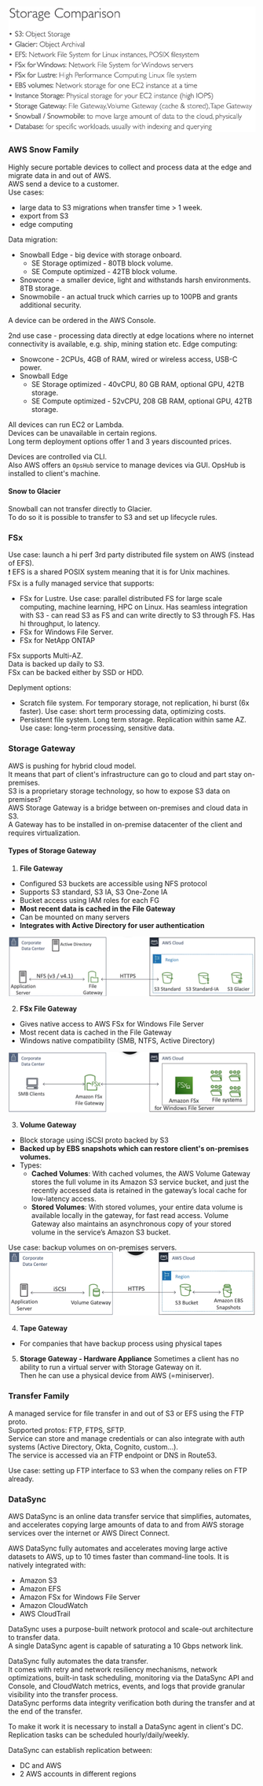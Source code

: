 ![AWSStorageOffers](files/AWSStorageOffers.png)

### AWS Snow Family

Highly secure portable devices to collect and process data at the edge and migrate data in and out of AWS.\
AWS send a device to a customer.\
Use cases:
* large data to S3 migrations when transfer time > 1 week.
* export from S3
* edge computing

Data migration:
* Snowball Edge - big device with storage onboard.
  * SE Storage optimized - 80TB block volume.
  * SE Compute optimized - 42TB block volume.
* Snowcone - a smaller device, light and withstands harsh environments. 8TB storage.
* Snowmobile - an actual truck which carries up to 100PB and grants additional security.

A device can be ordered in the AWS Console.

2nd use case - processing data directly at edge locations where no internet connectivity is available, e.g. ship, mining station etc.
Edge computing:
* Snowcone - 2CPUs, 4GB of RAM, wired or wireless access, USB-C power.
* Snowball Edge
  * SE Storage optimized - 40vCPU, 80 GB RAM, optional GPU, 42TB storage.
  * SE Compute optimized - 52vCPU, 208 GB RAM, optional GPU, 42TB storage.

All devices can run EC2 or Lambda.\
Devices can be unavailable in certain regions.\
Long term deployment options offer 1 and 3 years discounted prices.

Devices are controlled via CLI.\
Also AWS offers an `OpsHub` service to manage devices via GUI. OpsHub is installed to client's machine.

#### Snow to Glacier
Snowball can not transfer directly to Glacier.\
To do so it is possible to transfer to S3 and set up lifecycle rules.

### FSx
Use case: launch a hi perf 3rd party distributed file system on AWS (instead of EFS).\
:exclamation: EFS is a shared POSIX system meaning that it is for Unix machines.\
FSx is a fully managed service that supports:
* FSx for Lustre. Use case: parallel distributed FS for large scale computing, machine learning, HPC on Linux.
Has seamless integration with S3 - can read S3 as FS and can write directly to S3 through FS.
Has hi throughput, lo latency.
* FSx for Windows File Server.
* FSx for NetApp ONTAP


FSx supports Multi-AZ.\
Data is backed up daily to S3.\
FSx can be backed either by SSD or HDD.

Deplyment options:
* Scratch file system. For temporary storage, not replication, hi burst (6x faster). Use case: short term processing data, optimizing costs.
* Persistent file system. Long term storage. Replication within same AZ. Use case: long-term processing, sensitive data.

### Storage Gateway
AWS is pushing for hybrid cloud model.\
It means that part of client's infrastructure can go to cloud and part stay on-premises.\
S3 is a proprietary storage technology, so how to expose S3 data on premises?\
AWS Storage Gateway is a bridge between on-premises and cloud data in S3.\
A Gateway has to be installed in on-premise datacenter of the client and requires virtualization.

#### Types of Storage Gateway
1. **File Gateway**
* Configured S3 buckets are accessible using NFS protocol
* Supports S3 standard, S3 IA, S3 One-Zone IA
* Bucket access using IAM roles for each FG
* **Most recent data is cached in the File Gateway**
* Can be mounted on many servers
* **Integrates with Active Directory for user authentication**

![FileGateway](files/FileGateway.png)

2. **FSx File Gateway**
* Gives native access to AWS FSx for Windows File Server
* Most recent data is cached in the File Gateway
* Windows native compatibility (SMB, NTFS, Active Directory)

![FSxFileGateway](files/FSxFileGateway.png)

3. **Volume Gateway**
* Block storage using iSCSI proto backed by S3
* **Backed up by EBS snapshots which can restore client's on-premises volumes.**
* Types:
  * **Cached Volumes**: With cached volumes, the AWS Volume Gateway stores the full volume in its Amazon S3 service bucket, and just the recently accessed data is retained in the gateway’s local cache for low-latency access.
  * **Stored Volumes**: With stored volumes, your entire data volume is available locally in the gateway, for fast read access. Volume Gateway also maintains an asynchronous copy of your stored volume in the service’s Amazon S3 bucket.

Use case: backup volumes on on-premises servers.
![VolumeGateway](files/VolumeGateway.png)

4. **Tape Gateway**
* For companies that have backup process using physical tapes

5. **Storage Gateway - Hardware Appliance**
Sometimes a client has no ability to run a virtual server with Storage Gateway on it.\
Then he can use a physical device from AWS (=miniserver).

### Transfer Family
A managed service for file transfer in and out of S3 or EFS using the FTP proto.\
Supported protos: FTP, FTPS, SFTP.\
Service can store and manage credentials or can also integrate with auth systems (Active Directory, Okta, Cognito, custom...).\
The service is accessed via an FTP endpoint or DNS in Route53.

Use case: setting up FTP interface to S3 when the company relies on FTP already. 

### DataSync
AWS DataSync is an online data transfer service that simplifies, automates, and accelerates copying large amounts of data to and from AWS storage services over the internet or AWS Direct Connect.

AWS DataSync fully automates and accelerates moving large active datasets to AWS, up to 10 times faster than command-line tools. It is natively integrated with:
* Amazon S3
* Amazon EFS
* Amazon FSx for Windows File Server
* Amazon CloudWatch
* AWS CloudTrail

DataSync uses a purpose-built network protocol and scale-out architecture to transfer data.\
A single DataSync agent is capable of saturating a 10 Gbps network link.

DataSync fully automates the data transfer.\
It comes with retry and network resiliency mechanisms, network optimizations, built-in task scheduling, monitoring via the DataSync API and Console, and CloudWatch metrics, events, and logs that provide granular visibility into the transfer process.\
DataSync performs data integrity verification both during the transfer and at the end of the transfer.

To make it work it is necessary to install a DataSync agent in client's DC.\
Replication tasks can be scheduled hourly/daily/weekly.

DataSync can establish replication between:
* DC and AWS
* 2 AWS accounts in different regions
